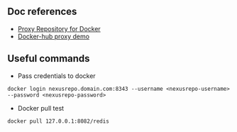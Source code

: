 ## Doc references

* [Proxy Repository for Docker](https://help.sonatype.com/repomanager3/nexus-repository-administration/formats/docker-registry/proxy-repository-for-docker)
* [Docker-hub proxy demo](https://www.youtube.com/watch?v=dpWxWr90MGI)


## Useful commands

* Pass credentials to docker

```
docker login nexusrepo.domain.com:8343 --username <nexusrepo-username> --password <nexusrepo-password>
```

* Docker pull test

```
docker pull 127.0.0.1:8082/redis
```